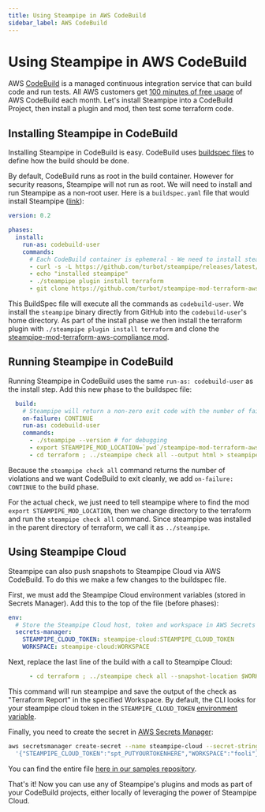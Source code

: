 ```yaml
---
title: Using Steampipe in AWS CodeBuild
sidebar_label: AWS CodeBuild
---
```


# Using Steampipe in AWS CodeBuild

AWS [CodeBuild](https://aws.amazon.com/codebuild/) is a managed continuous integration service that can build code and run tests. All AWS customers get [100 minutes of free usage](https://aws.amazon.com/codebuild/pricing/?loc=ft#Free_Tier) of AWS CodeBuild each month. Let's install Steampipe into a CodeBuild Project, then install a plugin and mod, then test some terraform code.

## Installing Steampipe in CodeBuild

Installing Steampipe in CodeBuild is easy. CodeBuild uses [buildspec files](https://docs.aws.amazon.com/codebuild/latest/userguide/build-spec-ref.html) to define how the build should be done.

By default, CodeBuild runs as root in the build container. However for security reasons, Steampipe will not run as root. We will need to install and run Steampipe as a non-root user. Here is a `buildspec.yaml` file that would install Steampipe ([link](https://github.com/turbot/steampipe-samples/blob/main/all/aws-codebuild/steampipe-buildspec.yaml)):

```yaml
version: 0.2

phases:
  install:
    run-as: codebuild-user
    commands:
      # Each CodeBuild container is ephemeral - We need to install steampipe every time
      - curl -s -L https://github.com/turbot/steampipe/releases/latest/download/steampipe_linux_amd64.tar.gz | tar -xzf -
      - echo "installed steampipe"
      - ./steampipe plugin install terraform
      - git clone https://github.com/turbot/steampipe-mod-terraform-aws-compliance.git
```

This BuildSpec file will execute all the commands as `codebuild-user`. We install the `steampipe` binary directly from GitHub into the `codebuild-user`'s home directory. As part of the install phase we then install the terraform plugin with `./steampipe plugin install terraform` and clone the [steampipe-mod-terraform-aws-compliance mod](https://github.com/turbot/steampipe-mod-terraform-aws-compliance).

## Running Steampipe in CodeBuild

Running Steampipe in CodeBuild uses the same `run-as: codebuild-user` as the install step. Add this new phase to the buildspec file:

```yaml
  build:
    # Steampipe will return a non-zero exit code with the number of failed checks
    on-failure: CONTINUE
    run-as: codebuild-user
    commands:
      - ./steampipe --version # for debugging
      - export STEAMPIPE_MOD_LOCATION=`pwd`/steampipe-mod-terraform-aws-compliance
      - cd terraform ; ../steampipe check all --output html > steampipe_report.html

```

Because the `steampipe check all` command returns the number of violations and we want CodeBuild to exit cleanly, we add `on-failure: CONTINUE` to the build phase.

For the actual check, we just need to tell steampipe where to find the mod `export STEAMPIPE_MOD_LOCATION`, then we change directory to the terraform and run the  `steampipe check all` command. Since steampipe was installed in the parent directory of terraform, we call it as `../steampipe`.


## Using Steampipe Cloud

Steampipe can also push snapshots to Steampipe Cloud via AWS CodeBuild. To do this we make a few changes to the buildspec file.

First, we must add the Steampipe Cloud environment variables (stored in Secrets Manager). Add this to the top of the file (before phases):
```yaml
env:
  # Store the Steampipe Cloud host, token and workspace in AWS Secrets Manager
  secrets-manager:
    STEAMPIPE_CLOUD_TOKEN: steampipe-cloud:STEAMPIPE_CLOUD_TOKEN
    WORKSPACE: steampipe-cloud:WORKSPACE
```

Next, replace the last line of the build with a call to Steampipe Cloud:
```yaml
      - cd terraform ; ../steampipe check all --snapshot-location $WORKSPACE --snapshot --snapshot-title "Terraform Report"
```
This command will run steampipe and save the output of the check as "Terraform Report" in the specified Workspace. By default, the CLI looks for your steampipe cloud token in the `STEAMPIPE_CLOUD_TOKEN` [environment variable](https://steampipe.io/docs/reference/env-vars/overview).

Finally, you need to create the secret in [AWS Secrets Manager](https://aws.amazon.com/secrets-manager/):
```bash
aws secretsmanager create-secret --name steampipe-cloud --secret-string \
  '{"STEAMPIPE_CLOUD_TOKEN":"spt_PUTYOURTOKENHERE","WORKSPACE":"fooli"}'
```

You can find the entire file [here in our samples repository](https://github.com/turbot/steampipe-samples/blob/main/all/aws-codebuild/steampipe-cloud-buildspec.yaml).


That's it! Now you can use any of Steampipe's plugins and mods as part of your CodeBuild projects, either locally of leveraging the power of Steampipe Cloud.

